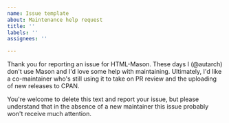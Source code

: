 ```yaml
---
name: Issue template
about: Maintenance help request
title: ''
labels: ''
assignees: ''

---
```


Thank you for reporting an issue for HTML-Mason. These days I (@autarch) don't use Mason and I'd love some help with maintaining. Ultimately, I'd like a co-maintainer who's still using it to take on PR review and the uploading of new releases to CPAN.

You're welcome to delete this text and report your issue, but please understand that in the absence of a new maintainer this issue probably won't receive much attention.
